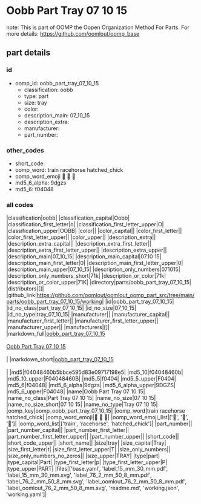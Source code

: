 # Oobb Part Tray 07 10 15  

note: This is part of OOMP the Oopen Organization Method For Parts. For more details: https://github.com/oomlout/oomp_base

##  part details





### id
* oomp_id: oobb_part_tray_07_10_15
  * classification: oobb
  * type: part
  * size: tray
  * color: 
  * description_main: 07_10_15
  * description_extra: 
  * manufacturer: 
  * part_number: 

### other_codes
* short_code: 
* oomp_word: train racehorse hatched_chick
* oomp_word_emoji :train: :racehorse: :hatched_chick:
* md5_6_alpha: 9dgzs
* md5_6: f04048

### all codes 
|classification|oobb|
|classification_capital|Oobb|
|classification_first_letter|o|
|classification_first_letter_upper|O|
|classification_upper|OOBB|
|color||
|color_capital||
|color_first_letter||
|color_first_letter_upper||
|color_upper||
|description_extra||
|description_extra_capital||
|description_extra_first_letter||
|description_extra_first_letter_upper||
|description_extra_upper||
|description_main|07_10_15|
|description_main_capital|07.10 15|
|description_main_first_letter|0|
|description_main_first_letter_upper|0|
|description_main_upper|07_10_15|
|description_only_numbers|071015|
|description_only_numbers_short|71k|
|description_or_color|71k|
|description_or_color_upper|71K|
|directory|parts/oobb_part_tray_07_10_15|
|distributors|[]|
|github_link|https://github.com/oomlout/oomlout_oomp_part_src/tree/main/parts/oobb_part_tray_07_10_15/working|
|id|oobb_part_tray_07_10_15|
|id_no_class|part_tray_07_10_15|
|id_no_size|07_10_15|
|id_no_type|tray_07_10_15|
|manufacturer||
|manufacturer_capital||
|manufacturer_first_letter||
|manufacturer_first_letter_upper||
|manufacturer_upper||
|manufacturers|[]|
|markdown_full|[oobb_part_tray_07_10_15](https://github.com/oomlout/oomlout_oomp_part_src/tree/main/parts/oobb_part_tray_07_10_15/working)<br>[](https://github.com/oomlout/oomlout_oomp_part_src/tree/main/parts/oobb_part_tray_07_10_15/working)<br>[Oobb Part Tray 07 10 15](https://github.com/oomlout/oomlout_oomp_part_src/tree/main/parts/oobb_part_tray_07_10_15/working)<br><br>|
|markdown_short|[oobb_part_tray_07_10_15](https://github.com/oomlout/oomlout_oomp_part_src/tree/main/parts/oobb_part_tray_07_10_15/working)<br><br>|
|md5|f04048460b5bbce595d83e09717198e5|
|md5_10|f04048460b|
|md5_10_upper|F04048460B|
|md5_5|f0404|
|md5_5_upper|F0404|
|md5_6|f04048|
|md5_6_alpha|9dgzs|
|md5_6_alpha_upper|9DGZS|
|md5_6_upper|F04048|
|name|Oobb Part Tray 07 10 15|
|name_no_class|Part Tray 07 10 15|
|name_no_size|07 10 15|
|name_no_size_short|07 10 15|
|name_no_type|Tray 07 10 15|
|oomp_key|oomp_oobb_part_tray_07_10_15|
|oomp_word|train racehorse hatched_chick|
|oomp_word_emoji|:train: :racehorse: :hatched_chick:|
|oomp_word_emoji_list|[':train:', ':racehorse:', ':hatched_chick:']|
|oomp_word_list|['train', 'racehorse', 'hatched_chick']|
|part_number||
|part_number_capital||
|part_number_first_letter||
|part_number_first_letter_upper||
|part_number_upper||
|short_code||
|short_code_upper||
|short_name||
|size|tray|
|size_capital|Tray|
|size_first_letter|t|
|size_first_letter_upper|T|
|size_only_numbers||
|size_only_numbers_no_zeros||
|size_upper|TRAY|
|type|part|
|type_capital|Part|
|type_first_letter|p|
|type_first_letter_upper|P|
|type_upper|PART|
|files|['base.yaml', 'label_15_mm_30_mm.pdf', 'label_15_mm_30_mm.svg', 'label_76_2_mm_50_8_mm.pdf', 'label_76_2_mm_50_8_mm.svg', 'label_oomlout_76_2_mm_50_8_mm.pdf', 'label_oomlout_76_2_mm_50_8_mm.svg', 'readme.md', 'working.json', 'working.yaml']|
